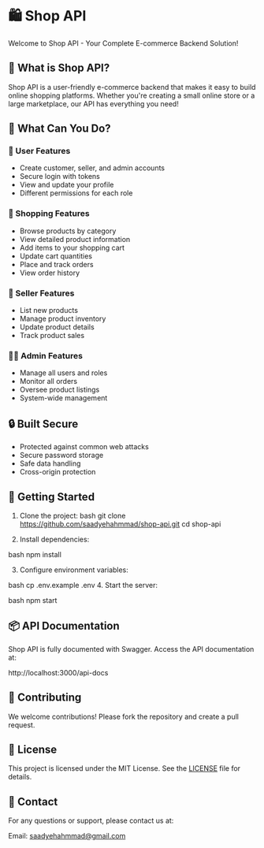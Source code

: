 # 🛍️ Shop API

Welcome to Shop API - Your Complete E-commerce Backend Solution!

## 🌟 What is Shop API?

Shop API is a user-friendly e-commerce backend that makes it easy to build online shopping platforms. Whether you're creating a small online store or a large marketplace, our API has everything you need!

## 🎯 What Can You Do?

### 👤 User Features
- Create customer, seller, and admin accounts
- Secure login with tokens
- View and update your profile
- Different permissions for each role

### 🏪 Shopping Features
- Browse products by category
- View detailed product information
- Add items to your shopping cart
- Update cart quantities
- Place and track orders
- View order history

### 📝 Seller Features
- List new products
- Manage product inventory
- Update product details
- Track product sales

### 👨‍💼 Admin Features
- Manage all users and roles
- Monitor all orders
- Oversee product listings
- System-wide management

## 🔒 Built Secure
- Protected against common web attacks
- Secure password storage
- Safe data handling
- Cross-origin protection

## 🚀 Getting Started

1. Clone the project:
bash
git clone https://github.com/saadyehahmmad/shop-api.git
cd shop-api

2. Install dependencies:

bash
npm install

3. Configure environment variables:

bash
cp .env.example .env
4. Start the server:

bash
npm start

## 📦 API Documentation

Shop API is fully documented with Swagger. Access the API documentation at:

http://localhost:3000/api-docs

## 🤝 Contributing

We welcome contributions! Please fork the repository and create a pull request.


## 📄 License

This project is licensed under the MIT License. See the [LICENSE](LICENSE) file for details.


## 📧 Contact

For any questions or support, please contact us at:

Email: [saadyehahmmad@gmail.com](mailto:saadyehahmmad@gmail.com)    








